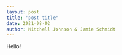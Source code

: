 ```yaml
---
layout: post
title: "post title"
date: 2021-08-02
author: Mitchell Johnson & Jamie Schmidt
---
```


Hello!